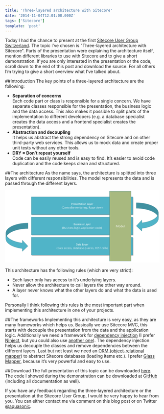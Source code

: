 ```yaml
---
title: 'Three-layered architecture with Sitecore'
date: '2014-11-04T12:01:00.000Z'
tags: ['Sitecore']
template: 'post'
---
```


Today I had the chance to present at the first [Sitecore User Group
Switzerland](http://sugch.eventbrite.com/). The topic I’ve chosen is
"Three-layered architecture with Sitecore". Parts of the presentation were
explaining the architecture itself, mention different libraries to use with
Sitecore and to give a short demonstration. If you are only interested in the
presentation or the code, scroll down to the end of this post and download the
source. For all others I’m trying to give a short overview what I’ve talked
about.

##Introduction
The key points of a three-layered architecture are the following:

- **Separation of concerns**  
  Each code part or class is responsible for a single concern. We have separate
  classes responsible for the presentation, the business logic and the data
  access. This also makes it possible to split parts of the implementation to
  different developers (e.g. a database specialist creates the data access and a
  frontend specialist creates the presentation).
- **Abstraction and decoupling**  
  It helps us abstract the strong dependency on Sitecore and on other
  third-party web services. This allows us to mock data and create proper unit
  tests without any other tools.
- **DRY = Don’t repeat yourself**  
  Code can be easily reused and is easy to find. It’s easier to avoid code
  duplication and the code keeps clean and structured.

##The architecture
As the name says, the architecture is splitted into three layers with different
responsibilities. The model represents the data and is passed through the
different layers.

![](./images//three-layered-architecture.png)

This architecture has the following rules (which are very strict):

- Each layer only has access to it’s underlying layers.
- Never allow the architecture to call layers the other way around.
- A layer never knows what the other layers do and what the data is used for.

Personally I think following this rules is the most important part when
implementing this architecture in one of your projects.

##The frameworks
Implementing this architecture is very easy, as they are many frameworks which
helps us. Basically we use Sitecore MVC, this starts with decouple the
presentation from the data and the application logic. Additionally we need a
framework for [dependency
injection](http://en.wikipedia.org/wiki/Dependency_injection) (I prefer
[Ninject](http://www.ninject.org/), but you could also use [another
one](http://www.hanselman.com/blog/ListOfNETDependencyInjectionContainersIOC.aspx)).
The dependency injection helps us decouple the classes and remove dependencies
between the different layers. Last but not least we need an [ORM
(object-relational
mapper](http://en.wikipedia.org/wiki/Object-relational_mapping)) to abstract
Sitecore databases (loading items etc.). I prefer [Glass
Mapper](http://glass.lu/), because it’s very powerful and easy to use.

##Download
The full presentation of this topic can be downloaded
[here](https://github.com/SUGCH/ThreeLayeredArchitectureWithSitecore/blob/master/doc/ThreeLayeredArchitectureWithSitecore.pdf).
The code I showed during the demonstration can be downloaded at
[GitHub](https://github.com/aquasonic/SUGCH2014) (including all documentation as
well).

If you have any feedback regarding the three-layered architecture or the
presentation at the Sitecore User Group, I would be very happy to hear from you.
You can either contact me via comment on this blog post or on Twitter
[@aquasonic](https://twitter.com/aquasonic).
